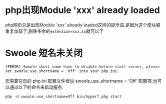 # php出现Module 'xxx' already loaded
php网页总是出现Module 'xxx' already loaded这样的提示语,是因为这个模块被重复加载了,删除多余的`extension=xxx.so`就可以了

# Swoole 短名未关闭
```shell
[ERROR] Swoole short name have to disable before start server, please set swoole.use_shortname = 'Off' into your php.ini.
```
您需要在您的 php.ini 配置文件增加 swoole.use_shortname = 'Off' 配置项,也可以通过以下的命令来启动服务:
```shell
php -d swoole.use_shortname=Off bin/hyperf.php start
```